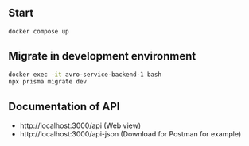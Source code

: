 ## Start

```bash
docker compose up
```

## Migrate in development environment

```bash
docker exec -it avro-service-backend-1 bash
npx prisma migrate dev
```

## Documentation of API

- http://localhost:3000/api (Web view)
- http://localhost:3000/api-json (Download for Postman for example)
